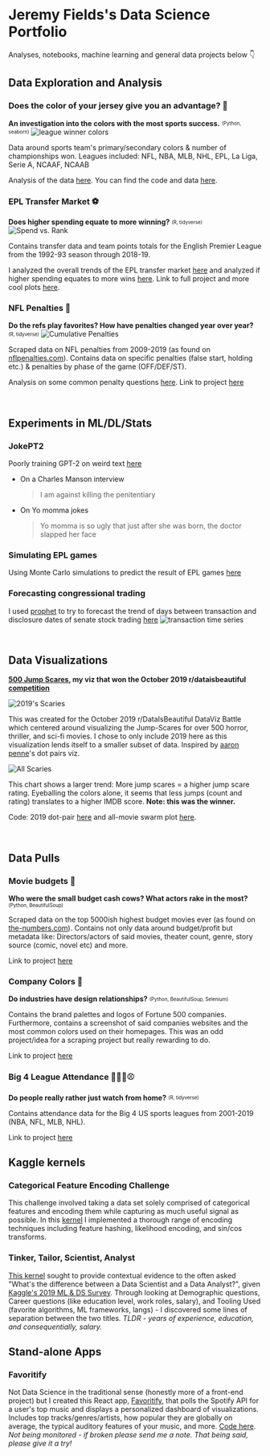 # Jeremy Fields's Data Science Portfolio

Analyses, notebooks, machine learning and general data projects below 👇

## Data Exploration and Analysis

### Does the color of your jersey give you an advantage? 🎨
**An investigation into the colors with the most sports success.** <sub><sup>(Python, seaborn)</sup></sub>
![league winner colors](sports-color-success/plots/wolfram_per_league.png)

Data around sports team's primary/secondary colors & number of championships won. Leagues included: NFL, NBA, MLB, NHL, EPL, La Liga, Serie A, NCAAF, NCAAB

Analysis of the data [here](sports-color-success/Analysis.ipynb). You can find the code and data [here](sports-color-success/README.md).

### EPL Transfer Market ⚽
**Does higher spending equate to more winning?** <sub><sup>(R, tidyverse)</sup></sub>
![Spend vs. Rank](epl-transfers/plots/spend_vs_rank.png)

Contains transfer data and team points totals for the English Premier League from the 1992-93 season through 2018-19.

I analyzed the overall trends of the EPL transfer market [here](epl-transfers/OverallAnalysis.md) and analyzed if higher spending equates to more wins [here](epl-transfers/Analysis.md). Link to full project and more cool plots [here](epl-transfers/README.md).

### NFL Penalties 🏈
**Do the refs play favorites? How have penalties changed year over year?** <sub><sup>(R, tidyverse)</sup></sub>
![Cumulative Penalties](nfl-penalties/plots/cumulative_penalties.png)

Scraped data on NFL penalties from 2009-2019 (as found on [nflpenalties.com](https://www.nflpenalties.com/)). Contains data on specific penalties (false start, holding etc.) & penalties by phase of the game (OFF/DEF/ST).

Analysis on some common penalty questions [here](nfl-penalties/Analysis.md). Link to project [here](nfl-penalties/README.md)

<br/>

## Experiments in ML/DL/Stats
### JokePT2
Poorly training GPT-2 on weird text [here](JokePT2/README.md)
* On a Charles Manson interview
    > I am against killing the penitentiary
* On Yo momma jokes
    > Yo momma is so ugly that just after she was born, the doctor slapped her face

### Simulating EPL games
Using Monte Carlo simulations to predict the result of EPL games [here](epl-monte-carlo/README.md)

### Forecasting congressional trading

I used [prophet](https://facebook.github.io/prophet/) to try to forecast the trend of days between transaction and disclosure dates of senate stock trading [here](who-has-the-meats/README.md)
![transaction time series](congress-trades/plots/txns_ts.png)

<br/>

## Data Visualizations

**[500 Jump Scares](https://www.reddit.com/r/dataisbeautiful/comments/dei68x/battle_dataviz_battle_for_the_month_of_october/f3vp452/?utm_source=share&utm_medium=web2x), my viz that won the October 2019 r/dataisbeautiful [competition](https://www.reddit.com/r/dataisbeautiful/comments/drgz68/battle_dataviz_battle_for_the_month_of_november/)**

![2019's Scaries](visualizations/500jumps/plots/scary_dots.png)

This was created for the October 2019 r/DataIsBeautiful DataViz Battle which centered around visualizing the Jump-Scares for over 500 horror, thriller, and sci-fi movies. I chose to only include 2019 here as this visualization lends itself to a smaller subset of data. Inspired by [aaron penne](https://github.com/aaronpenne/data_visualization/blob/master/ceo_compensation/dot_pairs_ceo_compensation.py)'s dot pairs viz.

![All Scaries](visualizations/500jumps/plots/scary_swarm.png)

This chart shows a larger trend: More jump scares = a higher jump scare rating. Eyeballing the colors alone, it seems that less jumps (count and rating) translates to a higher IMDB score. **Note: this was the winner.**

Code: 2019 dot-pair [here](visualizations/500jumps/scary_dots.py) and all-movie swarm plot [here](visualizations/500jumps/scary_swarm.py).

<br/>

## Data Pulls

### Movie budgets 🎥
**Who were the small budget cash cows? What actors rake in the most?** <sub><sup>(Python, BeautifulSoup)</sup></sub>

Scraped data on the top 5000ish highest budget movies ever (as found on [the-numbers.com](https://www.the-numbers.com/movie/budgets/all)). Contains not only data around budget/profit but metadata like: Directors/actors of said movies, theater count, genre, story source (comic, novel etc) and more.

Link to project [here](movie-budgets/README.md)

### Company Colors 🎨
**Do industries have design relationships?** <sub><sup>(Python, BeautifulSoup, Selenium)</sup></sub>

Contains the brand palettes and logos of Fortune 500 companies. Furthermore, contains a screenshot of said companies websites and the most common colors used on their homepages. This was an odd project/idea for a scraping project but really rewarding to do.

Link to project [here](company-colors/README.md)

### Big 4 League Attendance 🏒🏀🏈⚾
**Do people really rather just watch from home?** <sub><sup>(R, tidyverse)</sup></sub>

Contains attendance data for the Big 4 US sports leagues from 2001-2019 (NBA, NFL, MLB, NHL).

Link to project [here](big4league-attendance/README.md)

## Kaggle kernels

### Categorical Feature Encoding Challenge
This challenge involved taking a data set solely comprised of categorical features and encoding them while capturing as much useful signal as possible. In this [kernel](https://www.kaggle.com/delafields/a-thorough-guide-on-categorical-feature-encoding) I implemented a thorough range of encoding techniques including feature hashing, likelihood encoding, and sin/cos transforms.

### Tinker, Tailor, Scientist, Analyst
[This kernel](https://www.kaggle.com/delafields/tinker-tailor-scientist-analyst) sought to provide contextual evidence to the often asked "What's the difference between a Data Scientist and a Data Analyst?", given [Kaggle's 2019 ML & DS Survey](https://www.kaggle.com/c/kaggle-survey-2019). Through looking at Demographic questions, Career questions (like education level, work roles, salary), and Tooling Used (favorite algorithms, ML frameworks, langs) - I discovered some lines of separation between the two titles. *TLDR - years of experience, education, and consequentially, salary.*

## Stand-alone Apps

### Favoritify
Not Data Science in the traditional sense (honestly more of a front-end project) but I created this React app, [Favoritify](https://favoritify.herokuapp.com/), that polls the Spotify API for a user's top music and displays a personalized dashboard of visualizations. Includes top tracks/genres/artists, how popular they are globally on average, the typical auditory features of your music, and more. [Code here](https://github.com/delafields/Favoritify). *Not being monitored - if broken please send me a note. That being said, please give it a try!*